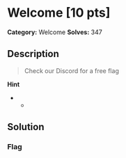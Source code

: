 # Welcome [10 pts]

**Category:** Welcome
**Solves:** 347

## Description
>Check our Discord for a free flag

**Hint**
* -

## Solution

### Flag

